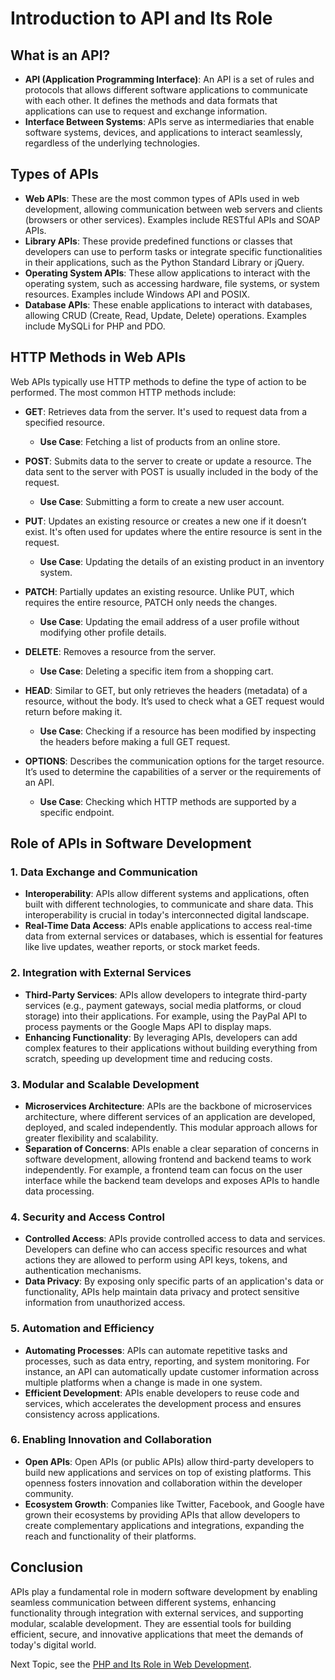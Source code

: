 # Introduction to API and Its Role

## What is an API?

- **API (Application Programming Interface)**: An API is a set of rules and protocols that allows different software applications to communicate with each other. It defines the methods and data formats that applications can use to request and exchange information.
- **Interface Between Systems**: APIs serve as intermediaries that enable software systems, devices, and applications to interact seamlessly, regardless of the underlying technologies.

## Types of APIs

- **Web APIs**: These are the most common types of APIs used in web development, allowing communication between web servers and clients (browsers or other services). Examples include RESTful APIs and SOAP APIs.
- **Library APIs**: These provide predefined functions or classes that developers can use to perform tasks or integrate specific functionalities in their applications, such as the Python Standard Library or jQuery.
- **Operating System APIs**: These allow applications to interact with the operating system, such as accessing hardware, file systems, or system resources. Examples include Windows API and POSIX.
- **Database APIs**: These enable applications to interact with databases, allowing CRUD (Create, Read, Update, Delete) operations. Examples include MySQLi for PHP and PDO.

## HTTP Methods in Web APIs

Web APIs typically use HTTP methods to define the type of action to be performed. The most common HTTP methods include:

- **GET**: Retrieves data from the server. It's used to request data from a specified resource.
  - **Use Case**: Fetching a list of products from an online store.
  
- **POST**: Submits data to the server to create or update a resource. The data sent to the server with POST is usually included in the body of the request.
  - **Use Case**: Submitting a form to create a new user account.
  
- **PUT**: Updates an existing resource or creates a new one if it doesn’t exist. It's often used for updates where the entire resource is sent in the request.
  - **Use Case**: Updating the details of an existing product in an inventory system.
  
- **PATCH**: Partially updates an existing resource. Unlike PUT, which requires the entire resource, PATCH only needs the changes.
  - **Use Case**: Updating the email address of a user profile without modifying other profile details.
  
- **DELETE**: Removes a resource from the server.
  - **Use Case**: Deleting a specific item from a shopping cart.
  
- **HEAD**: Similar to GET, but only retrieves the headers (metadata) of a resource, without the body. It’s used to check what a GET request would return before making it.
  - **Use Case**: Checking if a resource has been modified by inspecting the headers before making a full GET request.
  
- **OPTIONS**: Describes the communication options for the target resource. It’s used to determine the capabilities of a server or the requirements of an API.
  - **Use Case**: Checking which HTTP methods are supported by a specific endpoint.

## Role of APIs in Software Development

### 1. **Data Exchange and Communication**

- **Interoperability**: APIs allow different systems and applications, often built with different technologies, to communicate and share data. This interoperability is crucial in today's interconnected digital landscape.
- **Real-Time Data Access**: APIs enable applications to access real-time data from external services or databases, which is essential for features like live updates, weather reports, or stock market feeds.

### 2. **Integration with External Services**

- **Third-Party Services**: APIs allow developers to integrate third-party services (e.g., payment gateways, social media platforms, or cloud storage) into their applications. For example, using the PayPal API to process payments or the Google Maps API to display maps.
- **Enhancing Functionality**: By leveraging APIs, developers can add complex features to their applications without building everything from scratch, speeding up development time and reducing costs.

### 3. **Modular and Scalable Development**

- **Microservices Architecture**: APIs are the backbone of microservices architecture, where different services of an application are developed, deployed, and scaled independently. This modular approach allows for greater flexibility and scalability.
- **Separation of Concerns**: APIs enable a clear separation of concerns in software development, allowing frontend and backend teams to work independently. For example, a frontend team can focus on the user interface while the backend team develops and exposes APIs to handle data processing.

### 4. **Security and Access Control**

- **Controlled Access**: APIs provide controlled access to data and services. Developers can define who can access specific resources and what actions they are allowed to perform using API keys, tokens, and authentication mechanisms.
- **Data Privacy**: By exposing only specific parts of an application's data or functionality, APIs help maintain data privacy and protect sensitive information from unauthorized access.

### 5. **Automation and Efficiency**

- **Automating Processes**: APIs can automate repetitive tasks and processes, such as data entry, reporting, and system monitoring. For instance, an API can automatically update customer information across multiple platforms when a change is made in one system.
- **Efficient Development**: APIs enable developers to reuse code and services, which accelerates the development process and ensures consistency across applications.

### 6. **Enabling Innovation and Collaboration**

- **Open APIs**: Open APIs (or public APIs) allow third-party developers to build new applications and services on top of existing platforms. This openness fosters innovation and collaboration within the developer community.
- **Ecosystem Growth**: Companies like Twitter, Facebook, and Google have grown their ecosystems by providing APIs that allow developers to create complementary applications and integrations, expanding the reach and functionality of their platforms.

## Conclusion

APIs play a fundamental role in modern software development by enabling seamless communication between different systems, enhancing functionality through integration with external services, and supporting modular, scalable development. They are essential tools for building efficient, secure, and innovative applications that meet the demands of today's digital world.



Next Topic, see the [PHP and Its Role in Web Development](PHP-And-Its-Role.md).